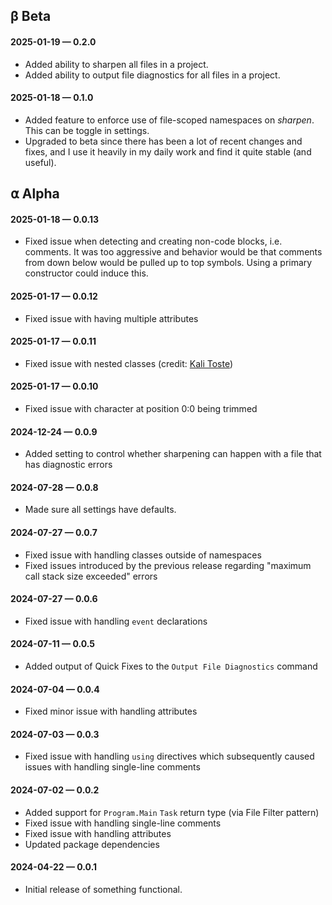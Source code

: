 ## β Beta

#### 2025-01-19 — 0.2.0

- Added ability to sharpen all files in a project.
- Added ability to output file diagnostics for all files in a project.

#### 2025-01-18 — 0.1.0

- Added feature to enforce use of file-scoped namespaces on _sharpen_. This can be toggle in settings.
- Upgraded to beta since there has been a lot of recent changes and fixes, and I use it heavily in my daily work and find it quite stable (and useful).

## ⍺ Alpha

#### 2025-01-18 — 0.0.13

- Fixed issue when detecting and creating non-code blocks, i.e. comments. It was too aggressive and behavior would be that comments from down below would be pulled up to top symbols. Using a primary constructor could induce this.

#### 2025-01-17 — 0.0.12

- Fixed issue with having multiple attributes

#### 2025-01-17 — 0.0.11

- Fixed issue with nested classes (credit: [Kali Toste](https://github.com/Clayton-Toste))

#### 2025-01-17 — 0.0.10

- Fixed issue with character at position 0:0 being trimmed

#### 2024-12-24 — 0.0.9

- Added setting to control whether sharpening can happen with a file that has diagnostic errors

#### 2024-07-28 — 0.0.8

- Made sure all settings have defaults.

#### 2024-07-27 — 0.0.7

- Fixed issue with handling classes outside of namespaces
- Fixed issues introduced by the previous release regarding "maximum call stack size exceeded" errors

#### 2024-07-27 — 0.0.6

- Fixed issue with handling `event` declarations

#### 2024-07-11 — 0.0.5

- Added output of Quick Fixes to the `Output File Diagnostics` command

#### 2024-07-04 — 0.0.4

- Fixed minor issue with handling attributes

#### 2024-07-03 — 0.0.3

- Fixed issue with handling `using` directives which subsequently caused issues with handling single-line comments

#### 2024-07-02 — 0.0.2

- Added support for `Program.Main` `Task` return type (via File Filter pattern)
- Fixed issue with handling single-line comments
- Fixed issue with handling attributes
- Updated package dependencies

#### 2024-04-22 — 0.0.1

- Initial release of something functional.
